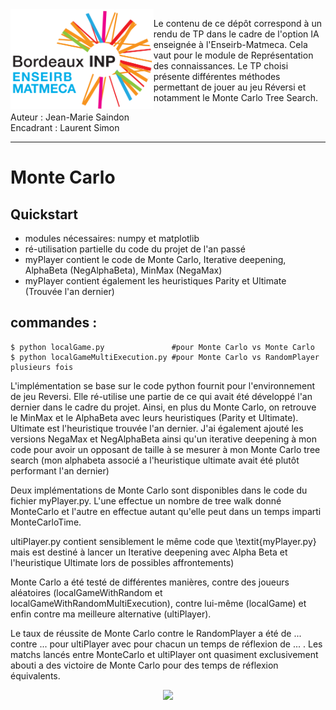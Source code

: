 <img align="left" height="160" src=img/logotrans.png>

Le contenu de ce dépôt correspond à un rendu de TP dans le cadre de l'option IA enseignée à l'Enseirb-Matmeca. Cela vaut pour le module de Représentation des connaissances. Le TP choisi présente différentes méthodes permettant de jouer au jeu Réversi et notamment le Monte Carlo Tree Search.   

Auteur : Jean-Marie Saindon      
Encadrant : Laurent Simon  

---

# Monte Carlo

## Quickstart
- modules nécessaires: numpy et matplotlib
- ré-utilisation partielle du code du projet de l'an passé
- myPlayer contient le code de Monte Carlo, Iterative deepening, AlphaBeta (NegAlphaBeta), MinMax (NegaMax)
- myPlayer contient également les heuristiques Parity et Ultimate (Trouvée l'an dernier)

## commandes :
```
$ python localGame.py               #pour Monte Carlo vs Monte Carlo
$ python localGameMultiExecution.py #pour Monte Carlo vs RandomPlayer plusieurs fois
```

L'implémentation se base sur le code python fournit pour l'environnement de jeu Reversi. Elle ré-utilise une partie de ce qui avait été développé l'an dernier dans le cadre du projet. Ainsi, en plus du Monte Carlo, on retrouve le MinMax et le AlphaBeta avec leurs heuristiques (Parity et Ultimate). Ultimate est l'heuristique trouvée l'an dernier. J'ai également ajouté les versions NegaMax et NegAlphaBeta ainsi qu'un iterative deepening à mon code pour avoir un opposant de taille à se mesurer à mon Monte Carlo tree search (mon alphabeta associé a l'heuristique ultimate avait été plutôt performant l'an dernier)

Deux implémentations de Monte Carlo sont disponibles dans le code du fichier myPlayer.py. L'une effectue un nombre de tree walk donné MonteCarlo et l'autre en effectue autant qu'elle peut dans un temps imparti MonteCarloTime.

ultiPlayer.py contient sensiblement le même code que \textit{myPlayer.py} mais est destiné à lancer un Iterative deepening avec Alpha Beta et l'heuristique Ultimate lors de possibles affrontements)

Monte Carlo a été testé de différentes manières, contre des joueurs aléatoires (localGameWithRandom et localGameWithRandomMultiExecution), contre lui-même (localGame) et enfin contre ma meilleure alternative (ultiPlayer).

Le taux de réussite de Monte Carlo contre le RandomPlayer a été de ... contre ... pour ultiPlayer avec pour chacun un temps de réflexion de ... . Les matchs lancés entre MonteCarlo et ultiPlayer ont quasiment exclusivement abouti a des victoire de Monte Carlo pour des temps de réflexion équivalents.




<p align="center">
  <img width="650" src=img/GameOfLife.PNG>
</p>


